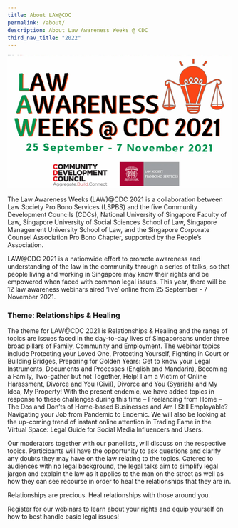 ```yaml
---
title: About LAW@CDC
permalink: /about/
description: About Law Awareness Weeks @ CDC
third_nav_title: "2022"
---
```







![](/images/Picture7.png)

The Law Awareness Weeks (LAW)@CDC 2021 is a collaboration between Law Society Pro Bono Services (LSPBS) and the five Community Development Councils (CDCs), National University of Singapore Faculty of Law, Singapore University of Social Sciences School of Law, Singapore Management University School of Law, and the Singapore Corporate Counsel Association Pro Bono Chapter, supported by the People’s Association.

 

LAW@CDC 2021 is a nationwide effort to promote awareness and understanding of the law in the community through a series of talks, so that people living and working in Singapore may know their rights and be empowered when faced with common legal issues.   This year, there will be 12 law awareness webinars aired ‘live’ online from 25 September - 7 November 2021.

 
### Theme: Relationships & Healing
The theme for LAW@CDC 2021 is Relationships & Healing and the range of topics are issues faced in the day-to-day lives of Singaporeans under three broad pillars of Family, Community and Employment. The webinar topics include Protecting your Loved One, Protecting Yourself, Fighting in Court or Building Bridges, Preparing for Golden Years: Get to know your Legal Instruments, Documents and Processes (English and Mandarin), Becoming a Family, Two-gather but not Together,  Help! I am a Victim of Online Harassment, Divorce and You (Civil), Divorce and You (Syariah) and My Idea, My Property!  With the present endemic, we have added topics in response to these challenges during this time – Freelancing from Home – The Dos and Don’ts of Home-based Businesses and Am I Still Employable? Navigating your Job from Pandemic to Endemic. We will also be looking at the up-coming trend of instant online attention in Trading Fame in the Virtual Space: Legal Guide for Social Media Influencers and Users.

 

Our moderators together with our panellists, will discuss on the respective topics.  Participants will have the opportunity to ask questions and clarify any doubts they may have on the law relating to the topics.  Catered to audiences with no legal background, the legal talks aim to simplify legal jargon and explain the law as it applies to the man on the street as well as how they can see recourse in order to heal the relationships that they are in.

 

Relationships are precious. Heal relationships with those around you.

 

Register for our webinars to learn about your rights and equip yourself on how to best handle basic legal issues!